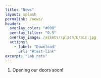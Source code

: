 ```yaml
---
title: "News"
layout: splash
permalink: /news/
header:
  overlay_color: "#000"
  overlay_filter: "0.5"
  overlay_image: /assets/splash/brain.jpg
  actions:
    - label: "Download"
      url: "#test-link"
excerpt: "Lab nets"
---
```


1. Opening our doors soon!

